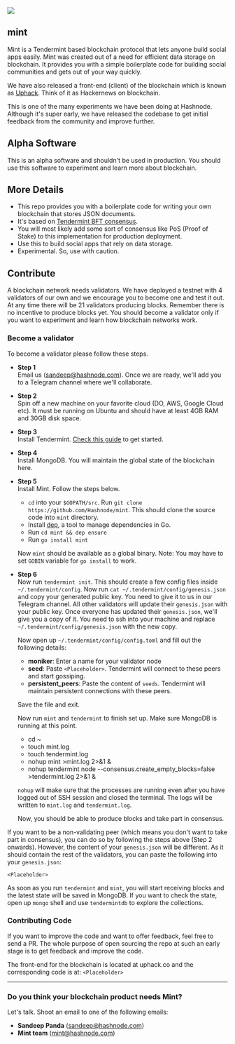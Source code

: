 ![](https://cdn.hashnode.com/res/hashnode/image/upload/v1527769914653/Hy7BiDakm.jpeg)

## mint

Mint is a Tendermint based blockchain protocol that lets anyone build social apps easily. Mint was created out of a need for efficient data storage on blockchain. It provides you with a simple boilerplate code for building social communities and gets out of your way quickly.

We have also released a front-end (client) of the blockchain which is known as [Uphack](https://uphack.co). Think of it as Hackernews on blockchain.

This is one of the many experiments we have been doing at Hashnode. Although it's super early, we have released the codebase to get initial feedback from the community and improve further.

## Alpha Software

This is an alpha software and shouldn't be used in production. You should use this software to experiment and learn more about blockchain.

## More Details

- This repo provides you with a boilerplate code for writing your own blockchain that stores JSON documents.
- It's based on [Tendermint BFT consensus](https://tendermint.com/).
- You will most likely add some sort of consensus like PoS (Proof of Stake) to this implementation for production deployment.
- Use this to build social apps that rely on data storage.
- Experimental. So, use with caution.

## Contribute

A blockchain network needs validators. We have deployed a testnet with 4 validators of our own and we encourage you to become one and test it out. At any time there will be 21 validators producing blocks. Remember there is no incentive to produce blocks yet. You should become a validator only if you want to experiment and learn how blockchain networks work.

### Become a validator

To become a validator please follow these steps.

- **Step 1**  
  Email us (sandeep@hashnode.com). Once we are ready, we'll add you to a Telegram channel where we'll collaborate.

- **Step 2**  
  Spin off a new machine on your favorite cloud (DO, AWS, Google Cloud etc). It must be running on Ubuntu and should have at least 4GB RAM and 30GB disk space.

- **Step 3**  
  Install Tendermint. [Check this guide](https://github.com/tendermint/tendermint/blob/master/docs/install.rst) to get started.

- **Step 4**  
  Install MongoDB. You will maintain the global state of the blockchain here.

- **Step 5**  
  Install Mint. Follow the steps below.
  - `cd` into your `$GOPATH/src`. Run `git clone https://github.com/Hashnode/mint`. This should clone the source code into `mint` directory.
  - Install [dep](https://github.com/golang/dep), a tool to manage dependencies in Go.
  - Run `cd mint && dep ensure`
  - Run `go install mint`

  Now `mint` should be available as a global binary. Note: You may have to set `GOBIN` variable for `go install` to work.

- **Step 6**  
  Now run `tendermint init`. This should create a few config files inside `~/.tendermint/config`. Now run `cat ~/.tendermint/config/genesis.json` and copy your generated public key. You need to give it to us in our Telegram channel. All other validators will update their `genesis.json` with your public key. Once everyone has updated their `genesis.json`, we'll give you a copy of it. You need to ssh into your machine and replace `~/.tendermint/config/genesis.json` with the new copy.

  Now open up `~/.tendermint/config/config.toml` and fill out the following details:

  - **moniker**: Enter a name for your validator node
  - **seed**: Paste `<Placeholder>`. Tendermint will connect to these peers and start gossiping.
  - **persistent_peers**: Paste the content of `seeds`. Tendermint will maintain persistent connections with these peers.

  Save the file and exit.

  Now run `mint` and `tendermint` to finish set up. Make sure MongoDB is running at this point.

  - cd ~
  - touch mint.log
  - touch tendermint.log
  - nohup mint >mint.log 2>&1 &
  - nohup tendermint node --consensus.create_empty_blocks=false >tendermint.log 2>&1 &

  `nohup` will make sure that the processes are running even after you have logged out of SSH session and closed the terminal. The logs will be written to `mint.log` and `tendermint.log`.

  Now, you should be able to produce blocks and take part in consensus.


If you want to be a non-validating peer (which means you don't want to take part in consensus), you can do so by following the steps above (Step 2 onwards). However, the content of your `genesis.json` will be different. As it should contain the rest of the validators, you can paste the following into your `genesis.json`:

 `<Placeholder>`

As soon as you run `tendermint` and `mint`, you will start receiving blocks and the latest state will be saved in MongoDB. If you want to check the state, open up `mongo` shell and use `tendermintdb` to explore the collections.


### Contributing Code

If you want to improve the code and want to offer feedback, feel free to send a PR. The whole purpose of open sourcing the repo at such an early stage is to get feedback and improve the code.

The front-end for the blockchain is located at uphack.co and the corresponding code is at: `<Placeholder>`

---

### Do you think your blockchain product needs Mint?

Let's talk. Shoot an email to one of the following emails: 

- **Sandeep Panda** (sandeep@hashnode.com)
- **Mint team** (mint@hashnode.com)
